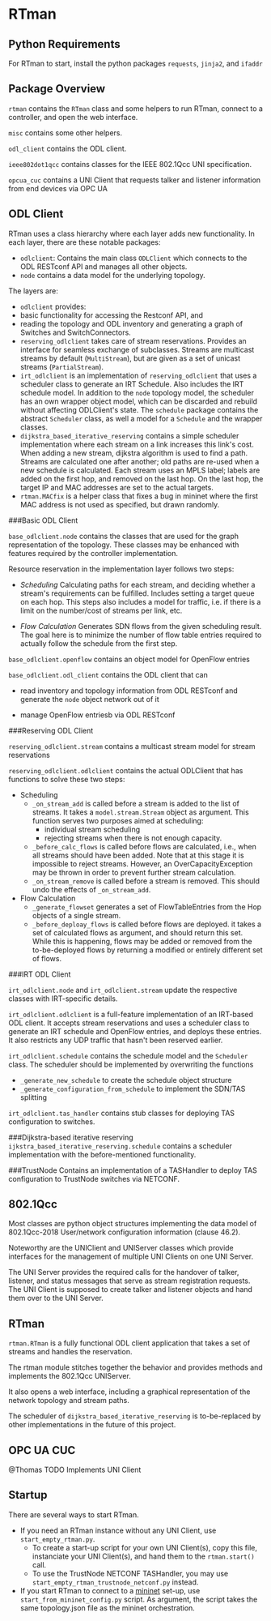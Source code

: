 RTman
=====
  
Python Requirements
-------------------

For RTman to start, install the python packages `requests`, `jinja2`, and `ifaddr`
  
Package Overview
----------------

`rtman` contains the `RTman` class and some helpers to run RTman, connect
to a controller, and open the web interface.

`misc` contains some other helpers.

`odl_client` contains the ODL client.

`ieee802dot1qcc` contains classes for the IEEE 802.1Qcc UNI specification.

`opcua_cuc` contains a UNI Client that requests talker and listener information
from end devices via OPC UA

ODL Client
----------

RTman uses a class hierarchy where each layer adds new functionality.
In each layer, there are these notable packages:
* `odlclient`: Contains the main class `ODLClient` which connects to the
ODL RESTconf API and manages all other objects.
* `node` contains a data model for the underlying topology.

The layers are:
* `odlclient` provides:
 * basic functionality for accessing the Restconf API, and
 * reading the topology and ODL inventory and generating a graph of
   Switches and SwitchConnectors.
* `reserving_odlclient` takes care of stream reservations. Provides an 
  interface for seamless exchange of subclasses. Streams are multicast streams
  by default (`MultiStream`), but are given as a set of unicast streams
  (`PartialStream`).
* `irt_odlclient` is an implementation of `reserving_odlclient` that uses
  a scheduler class to generate an IRT Schedule. Also includes the IRT
  schedule model. In addition to the `node` topology model, the scheduler
  has an own wrapper object model, which can be discarded and rebuild without
  affecting ODLClient's state. The `schedule` package contains the abstract
  `Scheduler` class, as well a model for a `Schedule` and the wrapper classes.
* `dijkstra_based_iterative_reserving` contains a simple scheduler
  implementation where each stream on a link increases this link's cost.
  When adding a new stream, dijkstra algorithm is used to find a path. 
  Streams are calculated one after another; old paths are re-used when
  a new schedule is calculated. Each stream uses an MPLS label; labels
  are added on the first hop, and removed on the last hop. On the last hop,
  the target IP and MAC addresses are set to the actual targets.
* `rtman.MACfix` is a helper class that fixes a bug in mininet where the 
  first MAC address is not used as specified, but drawn randomly.

###Basic ODL Client

`base_odlclient.node` contains the classes that are used for the graph
representation of the topology. These classes may be enhanced with features
required by the controller implementation.

Resource reservation in the implementation layer follows two steps:

* *Scheduling* Calculating paths for each stream, and deciding whether a 
  stream's requirements can be fulfilled. Includes setting a target queue
  on each hop. This steps also includes a model for traffic, i.e. if there
  is a limit on the number/cost of streams per link, etc.
  
* *Flow Calculation* Generates SDN flows from the given scheduling result.
  The goal here is to minimize the number of flow table entries required
  to actually follow the schedule from the first step.
  
`base_odlclient.openflow` contains an object model for OpenFlow entries
  
`base_odlclient.odl_client` contains the ODL client that can
* read inventory and topology information from ODL RESTconf and generate
  the `node` object network out of it
  
* manage OpenFlow entriesb via ODL RESTconf

###Reserving ODL Client

`reserving_odlclient.stream` contains a multicast stream model for stream
reservations
  
`reserving_odlclient.odlclient` contains the actual ODLClient that has
functions to solve these two steps:

* Scheduling
    * `_on_stream_add` is called before a stream is added to the list of streams.
      It takes a `model.stream.Stream` object as argument. This function serves
      two purposes aimed at scheduling:
      * individual stream scheduling
      * rejecting streams when there is not enough capacity.
    * `_before_calc_flows` is called before flows are calculated, i.e., when
      all streams should have been added. Note that at this stage it is impossible
      to reject streams. However, an OverCapacityException may be thrown in order
      to prevent further stream calculation.
    * `_on_stream_remove` is called before a stream is removed. This should undo
      the effects of `_on_stream_add`.
* Flow Calculation
    * `_generate_flowset` generates a set of FlowTableEntries from the Hop objects
      of a single stream.
    * `_before_deploay_flows` is called before flows are deployed. it takes a set
      of calculated flows as argument, and should return this set. While this is
      happening, flows may be added or removed from the to-be-deployed flows by
      returning a modified or entirely different set of flows.
      
###IRT ODL Client

`irt_odlclient.node` and `irt_odlclient.stream` update the respective classes with
IRT-specific details.

`irt_odlclient.odlclient` is a full-feature implementation of an IRT-based ODL client.
It accepts stream reservations and uses a scheduler class to generate an IRT schedule
and OpenFlow entries, and deploys these entries. It also restricts any UDP traffic
that hasn't been reserved earlier.

`irt_odlclient.schedule` contains the schedule model and the `Scheduler` class. The
scheduler should be implemented by overwriting the functions
* `_generate_new_schedule` to create the schedule object structure
* `_generate_configuration_from_schedule` to implement the SDN/TAS splitting

`irt_odlclient.tas_handler` contains stub classes for deploying TAS configuration to
switches. 

###Dijkstra-based iterative reserving
`ijkstra_based_iterative_reserving.schedule` contains a scheduler implementation with
the before-mentioned functionality.

###TrustNode
Contains an implementation of a TASHandler to deploy TAS configuration to TrustNode
switches via NETCONF.

802.1Qcc
--------

Most classes are python object structures implementing the data model of
802.1Qcc-2018 User/network configuration information (clause 46.2).

Noteworthy are the UNIClient and UNIServer classes which provide interfaces
for the management of multiple UNI Clients on one UNI Server.

The UNI Server provides the required calls for the handover of talker, listener,
and status messages that serve as stream registration requests. The UNI Client
is supposed to create talker and listener objects and hand them over to the
UNI Server.

RTman
-----

`rtman.RTman` is a fully functional ODL client application that takes a set of
  streams and handles the reservation.

The rtman module stitches together the behavior and provides methods and implements
the 802.1Qcc UNIServer.

It also opens a web interface, including a graphical representation of
the network topology and stream paths.

The scheduler of `dijkstra_based_iterative_reserving` is to-be-replaced by 
other implementations in the future of this project.

OPC UA CUC
----------

@Thomas TODO
Implements UNI Client

Startup
-------

There are several ways to start RTman.

* If you need an RTman instance without any UNI Client, use `start_empty_rtman.py`.
  * To create a start-up script for your own UNI Client(s), copy this file,
    instanciate your UNI Client(s), and hand them to the `rtman.start()` call.
  * To use the TrustNode NETCONF TASHandler, you may use `start_empty_rtman_trustnode_netconf.py` instead.
* If you start RTman to connect to a [mininet](../mininet) set-up, use 
  `start_from_mininet_config.py` script. 
  As argument, the script takes the same topology.json file as the mininet orchestration.
